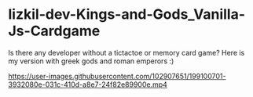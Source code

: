 # lizkil-dev-Kings-and-Gods_Vanilla-Js-Cardgame
Is there any developer without a tictactoe or memory card game? Here is my version with greek gods and roman emperors :)



https://user-images.githubusercontent.com/102907651/199100701-3932080e-031c-410d-a8e7-24f82e89900e.mp4


